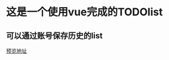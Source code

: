 # 这是一个使用vue完成的TODOlist
## 可以通过账号保存历史的list
[预览地址](http://htmlpreview.github.io/?https://github.com/Alkaidx/vue-todolist/blob/master/page.html)